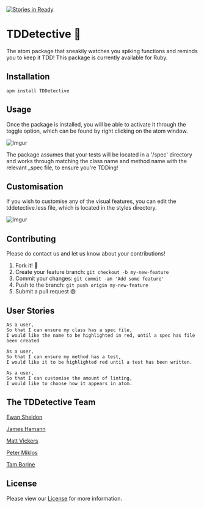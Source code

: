 [![Stories in Ready](https://badge.waffle.io/tam-borine/TDDetective.png?label=ready&title=Ready)](https://waffle.io/tam-borine/TDDetective)
# TDDetective :tophat:

The atom package that sneakily watches you spiking functions and reminds you to keep it TDD!
This package is currently available for Ruby.

## Installation
```
apm install TDDetective
```

## Usage

Once the package is installed, you will be able to activate it through the toggle option, which can be found by right clicking on the atom window.

![Imgur](http://i.imgur.com/tNFrgYR.png)

The package assumes that your tests will be located in a '/spec' directory and works through matching the class name and method name with the relevant \_spec file, to ensure you're TDDing!

## Customisation

If you wish to customise any of the visual features, you can edit the tddetective.less file, which is located in the styles directory.

![Imgur](http://i.imgur.com/gomhEah.png)


## Contributing

Please do contact us and let us know about your contributions!

1. Fork it! :fork_and_knife:
2. Create your feature branch: `git checkout -b my-new-feature`
3. Commit your changes: `git commit -am 'Add some feature'`
4. Push to the branch: `git push origin my-new-feature`
5. Submit a pull request :smile:

## User Stories

```
As a user,
So that I can ensure my class has a spec file,
I would like the name to be highlighted in red, until a spec has file been created

As a user,
So that I can ensure my method has a test,
I would like it to be highlighted red until a test has been written.

As a user,
So that I can customise the amount of linting,
I would like to choose how it appears in atom.
```

## The TDDetective Team

[Ewan Sheldon](https://github.com/ewansheldon)

[James Hamann](https://github.com/jameshamann)

[Matt Vickers](https://github.com/Matty79)

[Peter Miklos](https://github.com/peter-miklos)

[Tam Borine](https://github.com/tam-borine)


## License

Please view our [License](https://github.com/tam-borine/TDDetective/blob/master/LICENSE.md) for more information.
